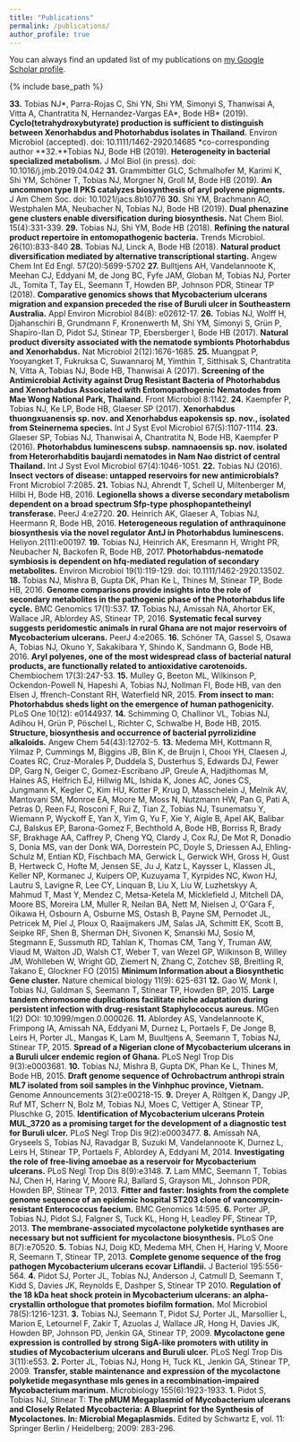 ```yaml
---
title: "Publications"
permalink: /publications/
author_profile: true
---
```


You can always find an updated list of my publications on [my Google Scholar profile](https://scholar.google.de/citations?user=BreNJOEAAAAJ&hl=en).

{% include base_path %}

**33.** Tobias NJ*, Parra-Rojas C, Shi YN, Shi YM, Simonyi S, Thanwisai A, Vitta A, Chantratita N, Hernandez-Vargas EA*, Bode HB* (2019). **Cyclo(tetrahydroxybutyrate) production is sufficient to distinguish between Xenorhabdus and Photorhabdus isolates in Thailand.** Environ Microbiol (accepted). doi: 10.1111/1462-2920.14685
*co-corresponding author
**32.**Tobias NJ, Bode HB (2019). **Heterogeneity in bacterial specialized metabolism.** J Mol Biol (in press). doi: 10.1016/j.jmb.2019.04.042
**31.** Grammbitter GLC, Schmalhofer M, Karimi K, Shi YM, Schöner T, Tobias NJ, Morgner N, Groll M, Bode HB (2019). **An uncommon type II PKS catalyzes biosynthesis of aryl polyene pigments.** J Am Chem Soc. doi: 10.1021/jacs.8b10776
**30.** Shi YM, Brachmann AO, Westphalen MA, Neubacher N, Tobias NJ, Bode HB (2019). **Dual phenazine gene clusters enable diversification during biosynthesis.** Nat Chem Biol. 15(4):331-339.
**29.** Tobias NJ, Shi YM, Bode HB (2018). **Refining the natural product repertoire in entomopathogenic bacteria.** Trends Microbiol. 26(10):833-840
**28.** Tobias NJ, Linck A, Bode HB (2018). **Natural product diversification mediated by alternative transcriptional starting.** Angew Chem Int Ed Engl. 57(20):5699-5702
**27.** Bulltjens AH, Vandelannoote K, Meehan CJ, Eddyani M, de Jong BC, Fyfe JAM, Globan M, Tobias NJ, Porter JL, Tomita T, Tay EL, Seemann T, Howden BP, Johnson PDR, Stinear TP (2018). **Comparative genomics shows that Mycobacterium ulcerans migration and expansion preceded the rise of Buruli ulcer in Southeastern Australia.** Appl Environ Microbiol 84(8): e02612-17.
**26.** Tobias NJ, Wolff H, Djahanschiri B, Grundmann F, Kronenwerth M, Shi YM, Simonyi S, Grün P, Shapiro-Ilan D, Pidot SJ, Stinear TP, Ebersberger I, Bode HB (2017). **Natural product diversity associated with the nematode symbionts Photorhabdus and Xenorhabdus.** Nat Microbiol 2(12):1676-1685.
**25.** Muangpat P, Yooyangket T, Fukruksa C, Suwannaroj M, Yimthin T, Sitthisak S, Chantratita N, Vitta A, Tobias NJ, Bode HB, Thanwisai A (2017). **Screening of the Antimicrobial Activity against Drug Resistant Bacteria of Photorhabdus and Xenorhabdus Associated with Entomopathogenic Nematodes from Mae Wong National Park, Thailand.** Front Microbiol 8:1142.
**24.** Kaempfer P, Tobias NJ, Ke LP, Bode HB, Glaeser SP (2017). **Xenorhabdus thuongxuanensis sp. nov. and Xenorhabdus eapokensis sp. nov., isolated from Steinernema species.** Int J Syst Evol Microbiol 67(5):1107-1114.
**23.** Glaeser SP, Tobias NJ, Thanwisai A, Chantratita N, Bode HB, Kaempfer P (2016). **Photorhabdus luminescens subsp. namnaoensis sp. nov. isolated from Heterorhabditis baujardi nematodes in Nam Nao district of central Thailand.** Int J Syst Evol Microbiol 67(4):1046-1051. 
**22.** Tobias NJ (2016). **Insect vectors of disease: untapped reservoirs for new antimicrobials?** Front Microbiol 7:2085.
**21.** Tobias NJ, Ahrendt T, Schell U, Miltenberger M, Hilbi H, Bode HB, 2016. **Legionella shows a diverse secondary metabolism dependent on a broad spectrum Sfp-type phosphopantetheinyl transferase.** PeerJ 4:e2720.
**20.** Heinrich AK, Glaeser A, Tobias NJ, Heermann R, Bode HB, 2016. **Heterogeneous regulation of anthraquinone biosynthesis via the novel regulator AntJ in Photorhabdus luminescens.** Heliyon.2(11):e00197.
**19.** Tobias NJ, Heinrich AK, Eresmann H, Wright PR, Neubacher N, Backofen R, Bode HB, 2017. **Photorhabdus-nematode symbiosis is dependent on hfq-mediated regulation of secondary metabolites.** Environ Microbiol 19(1):119-129. doi: 10.1111/1462-2920.13502.
**18.** Tobias NJ, Mishra B, Gupta DK, Phan Ke L, Thines M, Stinear TP, Bode HB, 2016. **Genome comparisons provide insights into the role of secondary metabolites in the pathogenic phase of the Photorhabdus life cycle.** BMC Genomics 17(1):537.
**17.** Tobias NJ, Amissah NA, Ahortor EK, Wallace JR, Ablordey AS, Stinear TP, 2016. **Systematic fecal survey suggests peridomestic animals in rural Ghana are not major reservoirs of Mycobacterium ulcerans.** PeerJ 4:e2065.
**16.** Schöner TA, Gassel S, Osawa A, Tobias NJ, Okuno Y, Sakakibara Y, Shindo K, Sandmann G, Bode HB, 2016. **Aryl polyenes, one of the most widespread class of bacterial natural products, are functionally related to antioxidative carotenoids.** Chembiochem 17(3):247-53.
**15.** Mulley G, Beeton ML, Wilkinson P, Ockendon-Powell N, Hapeshi A, Tobias NJ, Nollman FI, Bode HB, van den Elsen J, ffrench-Constant RH, Waterfield NR, 2015. **From insect to man: Photorhabdus sheds light on the emergence of human pathogenicity.** PLoS One 10(12): e0144937.
**14.** Schimming O, Challinor VL, Tobias NJ, Adihou H, Grün P, Pöschel L, Richter C, Schwalbe H, Bode HB, 2015. **Structure, biosynthesis and occurrence of bacterial pyrrolizidine alkaloids.** Angew Chem 54(43):12702-5.
**13.** Medema MH, Kottmann R, Yilmaz P, Cummings M, Biggins JB, Blin K, de Bruijn I, Chooi YH, Claesen J, Coates RC, Cruz-Morales P, Duddela S, Dusterhus S, Edwards DJ, Fewer DP, Garg N, Geiger C, Gomez-Escribano JP, Greule A, Hadjithomas M, Haines AS, Helfrich EJ, Hillwig ML, Ishida K, Jones AC, Jones CS, Jungmann K, Kegler C, Kim HU, Kotter P, Krug D, Masschelein J, Melnik AV, Mantovani SM, Monroe EA, Moore M, Moss N, Nutzmann HW, Pan G, Pati A, Petras D, Reen FJ, Rosconi F, Rui Z, Tian Z, Tobias NJ, Tsunematsu Y, Wiemann P, Wyckoff E, Yan X, Yim G, Yu F, Xie Y, Aigle B, Apel AK, Balibar CJ, Balskus EP, Barona-Gomez F, Bechthold A, Bode HB, Borriss R, Brady SF, Brakhage AA, Caffrey P, Cheng YQ, Clardy J, Cox RJ, De Mot R, Donadio S, Donia MS, van der Donk WA, Dorrestein PC, Doyle S, Driessen AJ, Ehling-Schulz M, Entian KD, Fischbach MA, Gerwick L, Gerwick WH, Gross H, Gust B, Hertweck C, Hofte M, Jensen SE, Ju J, Katz L, Kaysser L, Klassen JL, Keller NP, Kormanec J, Kuipers OP, Kuzuyama T, Kyrpides NC, Kwon HJ, Lautru S, Lavigne R, Lee CY, Linquan B, Liu X, Liu W, Luzhetskyy A, Mahmud T, Mast Y, Mendez C, Metsa-Ketela M, Micklefield J, Mitchell DA, Moore BS, Moreira LM, Muller R, Neilan BA, Nett M, Nielsen J, O'Gara F, Oikawa H, Osbourn A, Osburne MS, Ostash B, Payne SM, Pernodet JL, Petricek M, Piel J, Ploux O, Raaijmakers JM, Salas JA, Schmitt EK, Scott B, Seipke RF, Shen B, Sherman DH, Sivonen K, Smanski MJ, Sosio M, Stegmann E, Sussmuth RD, Tahlan K, Thomas CM, Tang Y, Truman AW, Viaud M, Walton JD, Walsh CT, Weber T, van Wezel GP, Wilkinson B, Willey JM, Wohlleben W, Wright GD, Ziemert N, Zhang C, Zotchev SB, Breitling R, Takano E, Glockner FO (2015) **Minimum Information about a Biosynthetic Gene cluster.** Nature chemical biology 11(9): 625-631
**12.** Gao W, Monk I, Tobias NJ, Galdman S, Seemann T, Stinear TP, Howden BP, 2015. **Large tandem chromosome duplications facilitate niche adaptation during persistent infection with drug-resistant Staphylococcus aureus.** MGen 1(2) DOI: 10.1099/mgen.0.000026.
**11.** Ablordey AS, Vandelannoote K, Frimpong IA, Amissah NA, Eddyani M, Durnez L, Portaels F, De Jonge B, Leirs H, Porter JL, Mangas K, Lam M, Buultjens A, Seemann T, Tobias NJ, Stinear TP, 2015. **Spread of a Nigerian clone of Mycobacterium ulcerans in a Buruli ulcer endemic region of Ghana.** PLoS Negl Trop Dis 9(3):e0003681.
**10.** Tobias NJ, Mishra B, Gupta DK, Phan Ke L, Thines M, Bode HB, 2015. **Draft genome sequence of Ochrobactrum anthropi strain ML7 isolated from soil samples in the Vinhphuc province, Vietnam.** Genome Announcements 3(2):e00218-15.
**9.** Dreyer A, Röltgen K, Dangy JP, Ruf MT, Scherr N, Bolz M, Tobias NJ, Moes C, Vettiger A, Stinear TP, Pluschke G, 2015. **Identification of Mycobacterium ulcerans Protein MUL_3720 as a promising target for the development of a diagnostic test for Buruli ulcer.** PLoS Negl Trop Dis 9(2):e0003477.
**8.** Amissah NA, Gryseels S, Tobias NJ, Ravadgar B, Suzuki M, Vandelannoote K, Durnez L, Leirs H, Stinear TP, Portaels F, Ablordey A, Eddyani M, 2014. **Investigating the role of free-living amoebae as a reservoir for Mycobacterium ulcerans.**  PLoS Negl Trop Dis 8(9):e3148.
**7.** Lam MMC, Seemann T, Tobias NJ, Chen H, Haring V, Moore RJ, Ballard S, Grayson ML, Johnson PDR, Howden BP, Stinear TP, 2013. **Fitter and faster: Insights from the complete genome sequence of an epidemic hospital ST203 clone of vancomycin-resistant Enterococcus faecium.** BMC Genomics 14:595.
**6.** Porter JP, Tobias NJ, Pidot SJ, Falgner S, Tuck KL, Hong H, Leadley PF, Stinear TP, 2013. **The membrane-associated mycolactone polyketide synthases are necessary but not sufficient for mycolactone biosynthesis.** PLoS One 8(7):e70520.
**5.** Tobias NJ, Doig KD, Medema MH, Chen H, Haring V, Moore R, Seemann T, Stinear TP, 2013. **Complete genome sequence of the frog pathogen Mycobacterium ulcerans ecovar Liflandii.** J Bacteriol 195:556-564.
**4.** Pidot SJ, Porter JL, Tobias NJ, Anderson J, Catmull D, Seemann T, Kidd S, Davies JK, Reynolds E, Dashper S, Stinear TP 2010. **Regulation of the 18 kDa heat shock protein in Mycobacterium ulcerans: an alpha-crystallin orthologue that promotes biofilm formation.** Mol Microbiol 78(5):1216-1231.
**3.** Tobias NJ, Seemann T, Pidot SJ, Porter JL, Marsollier L, Marion E, Letournel F, Zakir T, Azuolas J, Wallace JR, Hong H, Davies JK, Howden BP, Johnson PD, Jenkin GA, Stinear TP, 2009. **Mycolactone gene expression is controlled by strong SigA-like promoters with utility in studies of Mycobacterium ulcerans and Buruli ulcer.** PLoS Negl Trop Dis  3(11):e553.
**2.** Porter JL, Tobias NJ, Hong H, Tuck KL, Jenkin GA, Stinear TP, 2009. **Transfer, stable maintenance and expression of the mycolactone polyketide megasynthase mls genes in a recombination-impaired Mycobacterium marinum.** Microbiology 155(6):1923-1933.
**1.** Pidot S, Tobias NJ, Stinear T: **The pMUM Megaplasmid of Mycobacterium ulcerans and Closely Related Mycobacteria: A Blueprint for the Synthesis of Mycolactones. In: Microbial Megaplasmids.** Edited by Schwartz E, vol. 11: Springer Berlin / Heidelberg; 2009: 283-296.

